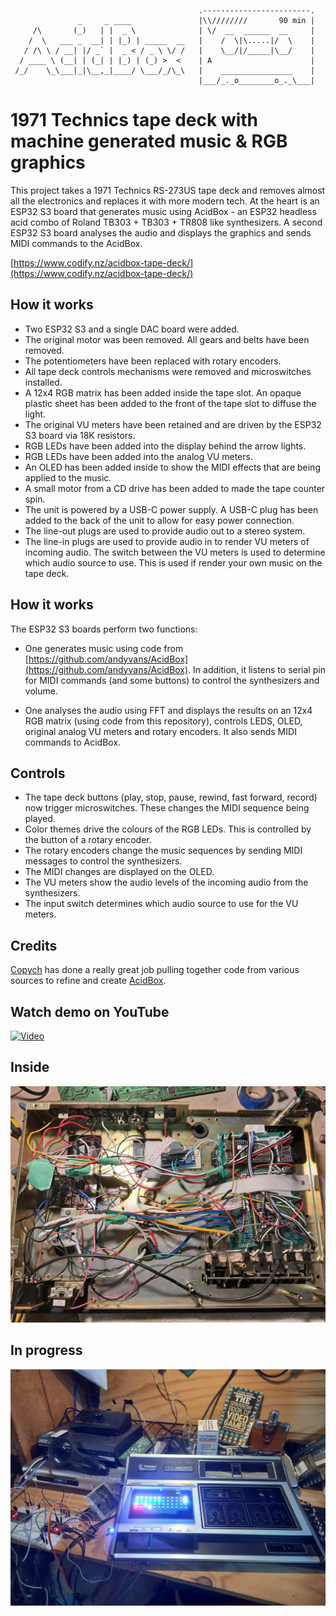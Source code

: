 ```
                                          .------------------------.  
               _     _ ____               |\\////////       90 min |  
     /\       (_)   | |  _ \              | \/  __  ______  __     |
    /  \   ___ _  __| | |_) | _____  __   |    /  \|\.....|/  \    |
   / /\ \ / __| |/ _` |  _ < / _ \ \/ /   |    \__/|/_____|\__/    |   
  / ____ \ (__| | (_| | |_) | (_) >  <    | A                      |    
 /_/    \_\___|_|\__,_|____/ \___/_/\_\   |    ________________    | 
                                          |___/_._o________o_._\___|
```
# 1971 Technics tape deck with machine generated music & RGB graphics

This project takes a 1971 Technics RS-273US tape deck and removes almost all the electronics and replaces it with more modern tech. At the heart is an ESP32 S3 board that generates music using AcidBox - an ESP32 headless acid combo of Roland TB303 + TB303 + TR808 like synthesizers. A second ESP32 S3 board analyses the audio and displays the graphics and sends MIDI commands to the AcidBox.

[https://www.codify.nz/acidbox-tape-deck/](https://www.codify.nz/acidbox-tape-deck/)

## How it works

- Two ESP32 S3 and a single DAC board were added.
- The original motor was been removed. All gears and belts have been removed.
- The potentiometers have been replaced with rotary encoders.
- All tape deck controls mechanisms were removed and microswitches installed.
- A 12x4 RGB matrix has been added inside the tape slot. An opaque plastic sheet has been added to the front of the tape slot to diffuse the light.
- The original VU meters have been retained and are driven by the ESP32 S3 board via 18K resistors.
- RGB LEDs have been added into the display behind the arrow lights.
- RGB LEDs have been added into the analog VU meters.
- An OLED has been added inside to show the MIDI effects that are being applied to the music.
- A small motor from a CD drive has been added to made the tape counter spin.
- The unit is powered by a USB-C power supply. A USB-C plug has been added to the back of the unit to allow for easy power connection.
- The line-out plugs are used to provide audio out to a stereo system.
- The line-in plugs are used to provide audio in to render VU meters of incoming audio. The switch between the VU meters is used to determine which audio source to use. This is used if render your own music on the tape deck.

## How it works

The ESP32 S3 boards perform two functions:

- One generates music using code from [https://github.com/andyvans/AcidBox](https://github.com/andyvans/AcidBox). In addition, it listens to serial pin for MIDI commands (and some buttons) to control the synthesizers and volume.

- One analyses the audio using FFT and displays the results on an 12x4 RGB matrix (using code from this repository), controls LEDS, OLED, original analog VU meters and rotary encoders. It also sends MIDI commands to AcidBox.

## Controls

- The tape deck buttons (play, stop, pause, rewind, fast forward, record) now trigger microswitches. These changes the MIDI sequence being played.
- Color themes drive the colours of the RGB LEDs. This is controlled by the button of a rotary encoder.
- The rotary encoders change the music sequences by sending MIDI messages to control the synthesizers.
- The MIDI changes are displayed on the OLED.
- The VU meters show the audio levels of the incoming audio from the synthesizers.
- The input switch determines which audio source to use for the VU meters.

## Credits

[Copych](https://github.com/copych) has done a really great job pulling together code from various sources to refine and create [AcidBox](https://github.com/andyvans/AcidBox).

## Watch demo on YouTube

[![Video](https://img.youtube.com/vi/i5UVzaoIb8w/maxresdefault.jpg)](https://www.youtube.com/watch?v=i5UVzaoIb8w)

## Inside

![Inside](/images/inside.jpg)

## In progress

![In progress](/images/wip-1.jpg)
